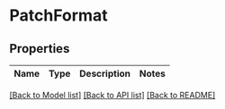 # PatchFormat

## Properties

Name | Type | Description | Notes
---- | ---- | ----------- | -----

[[Back to Model list]](../README.md#documentation-for-models) [[Back to API list]](../README.md#documentation-for-api-endpoints) [[Back to README]](../README.md)
